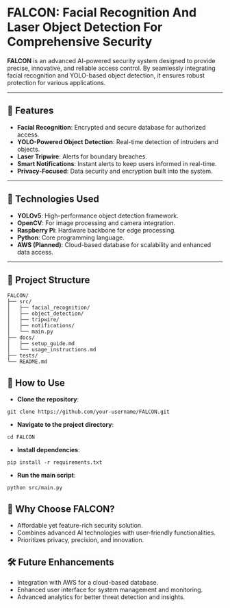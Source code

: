 # FALCON: Facial Recognition And Laser Object Detection For Comprehensive Security

**FALCON** is an advanced AI-powered security system designed to provide precise, innovative, and reliable access control. By seamlessly integrating facial recognition and YOLO-based object detection, it ensures robust protection for various applications.

---

## 🚀 Features

- **Facial Recognition**: Encrypted and secure database for authorized access.  
- **YOLO-Powered Object Detection**: Real-time detection of intruders and objects.  
- **Laser Tripwire**: Alerts for boundary breaches.  
- **Smart Notifications**: Instant alerts to keep users informed in real-time.  
- **Privacy-Focused**: Data security and encryption built into the system.

---

## 🔧 Technologies Used

- **YOLOv5**: High-performance object detection framework.  
- **OpenCV**: For image processing and camera integration.  
- **Raspberry Pi**: Hardware backbone for edge processing.  
- **Python**: Core programming language.  
- **AWS (Planned)**: Cloud-based database for scalability and enhanced data access.

---

## 📂 Project Structure

```
FALCON/
├── src/
│   ├── facial_recognition/
│   ├── object_detection/
│   ├── tripwire/
│   ├── notifications/
│   └── main.py
├── docs/
│   ├── setup_guide.md
│   └── usage_instructions.md
├── tests/
└── README.md
```
## 📖 How to Use

- **Clone the repository**:
```
git clone https://github.com/your-username/FALCON.git
```

- **Navigate to the project directory**:
```
cd FALCON
```

- **Install dependencies**:
```
pip install -r requirements.txt
```

- **Run the main script**:
```
python src/main.py
```

## 🌟 Why Choose FALCON?

- Affordable yet feature-rich security solution.
- Combines advanced AI technologies with user-friendly functionalities.
- Prioritizes privacy, precision, and innovation.

## 🛠️ Future Enhancements

- Integration with AWS for a cloud-based database.
- Enhanced user interface for system management and monitoring.
- Advanced analytics for better threat detection and insights.
